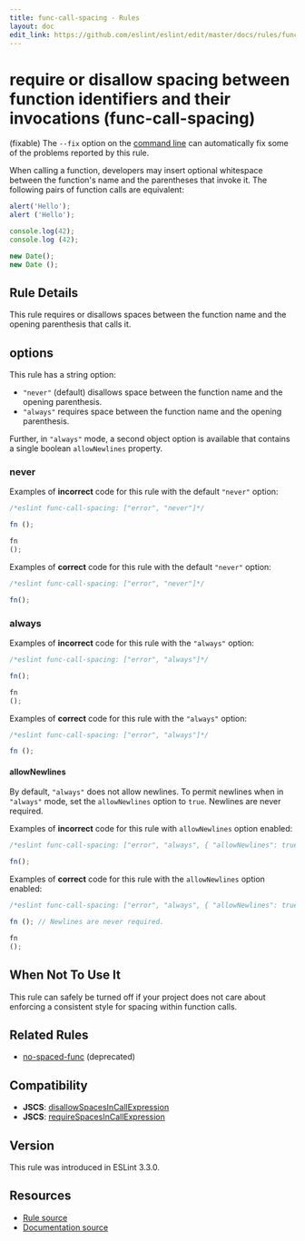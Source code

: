 ```yaml
---
title: func-call-spacing - Rules
layout: doc
edit_link: https://github.com/eslint/eslint/edit/master/docs/rules/func-call-spacing.md
---
```

<!-- Note: No pull requests accepted for this file. See README.md in the root directory for details. -->

# require or disallow spacing between function identifiers and their invocations (func-call-spacing)

(fixable) The `--fix` option on the [command line](../user-guide/command-line-interface#fix) can automatically fix some of the problems reported by this rule.

When calling a function, developers may insert optional whitespace between the function's name and the parentheses that invoke it. The following pairs of function calls are equivalent:

```js
alert('Hello');
alert ('Hello');

console.log(42);
console.log (42);

new Date();
new Date ();
```

## Rule Details

This rule requires or disallows spaces between the function name and the opening parenthesis that calls it.

## options

This rule has a string option:

- `"never"` (default) disallows space between the function name and the opening parenthesis.
- `"always"` requires space between the function name and the opening parenthesis.

Further, in `"always"` mode, a second object option is available that contains a single boolean `allowNewlines` property.

### never

Examples of **incorrect** code for this rule with the default `"never"` option:

```js
/*eslint func-call-spacing: ["error", "never"]*/

fn ();

fn
();
```

Examples of **correct** code for this rule with the default `"never"` option:

```js
/*eslint func-call-spacing: ["error", "never"]*/

fn();
```

### always

Examples of **incorrect** code for this rule with the `"always"` option:

```js
/*eslint func-call-spacing: ["error", "always"]*/

fn();

fn
();
```

Examples of **correct** code for this rule with the `"always"` option:

```js
/*eslint func-call-spacing: ["error", "always"]*/

fn ();
```

#### allowNewlines

By default, `"always"` does not allow newlines. To permit newlines when in `"always"` mode, set the `allowNewlines` option to `true`. Newlines are never required.

Examples of **incorrect** code for this rule with `allowNewlines` option enabled:

```js
/*eslint func-call-spacing: ["error", "always", { "allowNewlines": true }]*/

fn();
```

Examples of **correct** code for this rule with the `allowNewlines` option enabled:

```js
/*eslint func-call-spacing: ["error", "always", { "allowNewlines": true }]*/

fn (); // Newlines are never required.

fn
();
```

## When Not To Use It

This rule can safely be turned off if your project does not care about enforcing a consistent style for spacing within function calls.

## Related Rules

- [no-spaced-func](no-spaced-func) (deprecated)

## Compatibility

- **JSCS**: [disallowSpacesInCallExpression](http://jscs.info/rule/disallowSpacesInCallExpression)
- **JSCS**: [requireSpacesInCallExpression](http://jscs.info/rule/requireSpacesInCallExpression)

## Version

This rule was introduced in ESLint 3.3.0.

## Resources

* [Rule source](https://github.com/eslint/eslint/tree/master/lib/rules/func-call-spacing.js)
* [Documentation source](https://github.com/eslint/eslint/tree/master/docs/rules/func-call-spacing.md)
